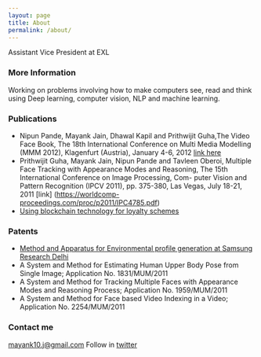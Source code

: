 ```yaml
---
layout: page
title: About
permalink: /about/
---
```


Assistant Vice President at EXL

### More Information

Working on problems involving how to make computers see, read and think using Deep learning,
computer vision, NLP and machine learning.

### Publications 

 * Nipun Pande, Mayank Jain, Dhawal Kapil and Prithwijit Guha,The Video Face Book, The 18th International Conference on Multi Media Modelling (MMM 2012), Klagenfurt (Austria), January 4-6, 2012 [link here](https://link.springer.com/chapter/10.1007/978-3-642-27355-1_46)
 * Prithwijit Guha, Mayank Jain, Nipun Pande and Tavleen Oberoi, Multiple Face Tracking with Appearance Modes and Reasoning, The 15th International Conference on Image Processing, Com- puter Vision and Pattern Recognition (IPCV 2011), pp. 375-380, Las Vegas, July 18-21, 2011 [link] (https://worldcomp-proceedings.com/proc/p2011/IPC4785.pdf)
 * [Using blockchain technology for loyalty schemes](https://www.thehindubusinessline.com/catalyst/using-blockchain-technology-for-loyalty-schemes/article23700167.ece)

### Patents

* [Method and Apparatus for Environmental profile generation at Samsung Research Delhi](http://www.google.com/patents/WO2016022008A1)
* A System and Method for Estimating Human Upper Body Pose from Single Image; Application No. 1831/MUM/2011
* A System and Method for Tracking Multiple Faces with Appearance Modes and Reasoning Process; Application No. 1959/MUM/2011
* A System and Method for Face based Video Indexing in a Video; Application No. 2254/MUM/2011


### Contact me

[mayank10.j@gmail.com](mailto:mayank10.j@gmail.com)
Follow in [twitter](https://twitter.com/mayank10j)
